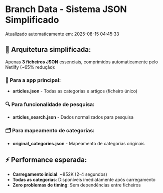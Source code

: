 # Branch Data - Sistema JSON Simplificado
Atualizado automaticamente em: 2025-08-15 04:45:33

## 🎯 Arquitetura simplificada:
Apenas **3 ficheiros JSON** essenciais, comprimidos automaticamente pelo Netlify (~65% redução):

### 📱 Para a app principal:
- **articles.json** - Todas as categorias e artigos (ficheiro único)

### 🔍 Para funcionalidade de pesquisa:
- **articles_search.json** - Dados normalizados para pesquisa

### 🗂️ Para mapeamento de categorias:
- **original_categories.json** - Mapeamento de categorias originais

## ⚡ Performance esperada:
- **Carregamento inicial**: ~852K (2-4 segundos)
- **Todas as categorias**: Disponíveis imediatamente após carregamento
- **Zero problemas de timing**: Sem dependências entre ficheiros
